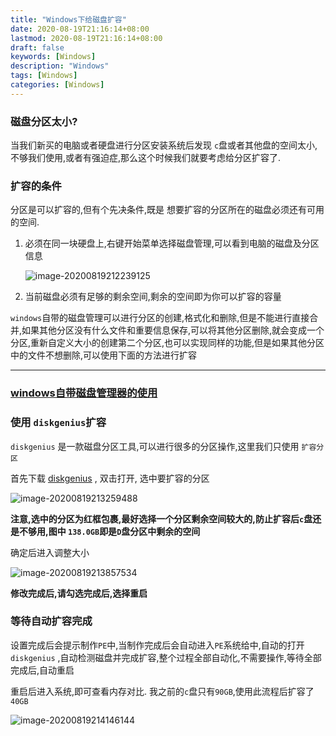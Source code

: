 ```yaml
---
title: "Windows下给磁盘扩容"
date: 2020-08-19T21:16:14+08:00
lastmod: 2020-08-19T21:16:14+08:00
draft: false
keywords: [Windows]
description: "Windows"
tags: [Windows]
categories: [Windows]
---
```


### 磁盘分区太小?

当我们新买的电脑或者硬盘进行分区安装系统后发现 `c`盘或者其他盘的空间太小,不够我们使用,或者有强迫症,那么这个时候我们就要考虑给分区扩容了.

### 扩容的条件

分区是可以扩容的,但有个先决条件,既是 想要扩容的分区所在的磁盘必须还有可用的空间.

1. 必须在同一块硬盘上,右键开始菜单选择磁盘管理,可以看到电脑的磁盘及分区信息

   ![image-20200819212239125](https://cdn.jsdelivr.net/gh/ayuayue/cdn/img/20200819212754.png)

2.  当前磁盘必须有足够的剩余空间,剩余的空间即为你可以扩容的容量

`windows`自带的磁盘管理可以进行分区的创建,格式化和删除,但是不能进行直接合并,如果其他分区没有什么文件和重要信息保存,可以将其他分区删除,就会变成一个分区,重新自定义大小的创建第二个分区,也可以实现同样的功能,但是如果其他分区中的文件不想删除,可以使用下面的方法进行扩容

----

### [windows自带磁盘管理器的使用](https://blog.caoayu.top/post/win-disk-manage/)

### 使用 `diskgenius`扩容

`diskgenius` 是一款磁盘分区工具,可以进行很多的分区操作,这里我们只使用 `扩容分区`

首先下载 [diskgenius](https://www.diskgenius.cn/download.php) , 双击打开, 选中要扩容的分区

![image-20200819213259488](https://cdn.jsdelivr.net/gh/ayuayue/cdn/img/20200819213300.png)

**注意,选中的分区为红框包裹,最好选择一个分区剩余空间较大的,防止扩容后`c`盘还是不够用,图中 `138.0GB`即是`D`盘分区中剩余的空间**

确定后进入调整大小

![image-20200819213857534](https://cdn.jsdelivr.net/gh/ayuayue/cdn/img/20200819213859.png)

**修改完成后,请勾选完成后,选择重启**

### 等待自动扩容完成

设置完成后会提示制作`PE`中,当制作完成后会自动进入`PE`系统给中,自动的打开`diskgenius` ,自动检测磁盘并完成扩容,整个过程全部自动化,不需要操作,等待全部完成后,自动重启

重启后进入系统,即可查看内存对比. 我之前的`c`盘只有`90GB`,使用此流程后扩容了`40GB`

![image-20200819214146144](https://cdn.jsdelivr.net/gh/ayuayue/cdn/img/20200819214147.png)